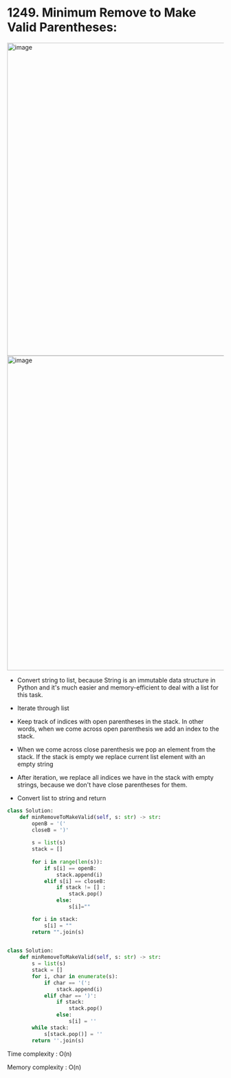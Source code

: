# 1249. Minimum Remove to Make Valid Parentheses:

<img width="727" alt="image" src="https://user-images.githubusercontent.com/35987583/167824860-f100b2a4-56d6-4a9a-82b6-925568ecaefc.png">
<img width="731" alt="image" src="https://user-images.githubusercontent.com/35987583/167824891-0037597d-069b-4355-8bf9-bdc887498b81.png">

- Convert string to list, because String is an immutable data structure in Python and it's much easier and memory-efficient to deal with a list for this task.

- Iterate through list

- Keep track of indices with open parentheses in the stack. In other words, when we come across open parenthesis we add an index to the stack.

- When we come across close parenthesis we pop an element from the stack. If the stack is empty we replace current list element with an empty string

- After iteration, we replace all indices we have in the stack with empty strings, because we don't have close parentheses for them.

- Convert list to string and return

```python
class Solution:
    def minRemoveToMakeValid(self, s: str) -> str:
        openB = '('
        closeB = ')'
        
        s = list(s)
        stack = []
        
        for i in range(len(s)):
            if s[i] == openB:
                stack.append(i)
            elif s[i] == closeB:
                if stack != [] :
                    stack.pop()
                else:
                    s[i]=""

        for i in stack:
            s[i] = ""
        return "".join(s)
        
```

```python
class Solution:
    def minRemoveToMakeValid(self, s: str) -> str:
        s = list(s)
        stack = []
        for i, char in enumerate(s):
            if char == '(':
                stack.append(i)
            elif char == ')':
                if stack:
                    stack.pop()
                else:
                    s[i] = ''
        while stack:
            s[stack.pop()] = ''
        return ''.join(s)

```

Time complexity : O(n)

Memory complexity : O(n)
